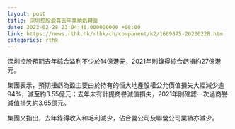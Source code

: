 ```yaml
---
layout: post
title: 深圳控股盈喜去年業績虧轉盈
date: 2023-02-28 23:04:48.000000000 +08:00
link: https://news.rthk.hk/rthk/ch/component/k2/1689875-20230228.htm
categories: rthk
---
```


深圳控股預期去年綜合溢利不少於14億港元，2021年則錄得綜合虧損約27億港元。

集團表示，預期扭虧為盈主要由於持有的恒大地產股權公允價值損失大幅減少逾94%，減至約3.55億元；去年未有計提商譽減值損失，2021年則確認一次過商譽減值損失約3.65億元。

集團又指出，去年錄得收入和毛利減少，佔合營公司及聯營公司業績亦減少。
